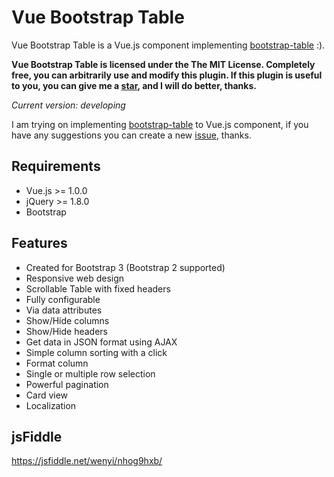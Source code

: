 # Vue Bootstrap Table

Vue Bootstrap Table is a Vue.js component implementing [bootstrap-table](https://github.com/wenzhixin/bootstrap-table/) :).

**Vue Bootstrap Table is licensed under the The MIT License. Completely free, you can arbitrarily use and modify this plugin. If this plugin is useful to you, you can give me a [star](https://github.com/wenzhixin/vue-bootstrap-table/), and I will do better, thanks.**

*Current version: developing*

I am trying on implementing [bootstrap-table](https://github.com/wenzhixin/bootstrap-table) to Vue.js component, if you have any suggestions you can create a new [issue](https://github.com/wenzhixin/vue-bootstrap-table/issues/new), thanks.

## Requirements

* Vue.js >= 1.0.0
* jQuery >= 1.8.0
* Bootstrap

## Features

* Created for Bootstrap 3 (Bootstrap 2 supported)
* Responsive web design
* Scrollable Table with fixed headers
* Fully configurable
* Via data attributes
* Show/Hide columns
* Show/Hide headers
* Get data in JSON format using AJAX
* Simple column sorting with a click
* Format column
* Single or multiple row selection
* Powerful pagination
* Card view
* Localization

## jsFiddle

https://jsfiddle.net/wenyi/nhog9hxb/
